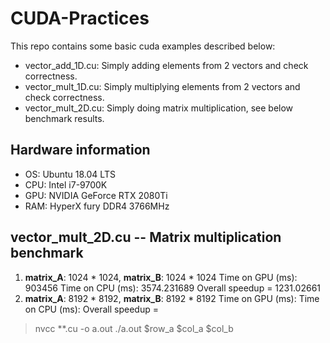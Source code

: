 # CUDA-Practices
This repo contains some basic cuda examples described below:
* vector_add_1D.cu: Simply adding elements from 2 vectors and check correctness.
* vector_mult_1D.cu: Simply multiplying elements from 2 vectors and check correctness.
* vector_mult_2D.cu: Simply doing matrix multiplication, see below benchmark results.
## Hardware information
* OS: Ubuntu 18.04 LTS
* CPU: Intel i7-9700K
* GPU: NVIDIA GeForce RTX 2080Ti
* RAM: HyperX fury DDR4 3766MHz
## vector_mult_2D.cu -- Matrix multiplication benchmark
1. **matrix_A**: 1024 * 1024, **matrix_B**: 1024 * 1024
    Time on GPU (ms): 903456
    Time on CPU (ms): 3574.231689
    Overall speedup = 1231.02661
2. **matrix_A**: 8192 * 8192, **matrix_B**: 8192 * 8192
    Time on GPU (ms):
    Time on CPU (ms):
    Overall speedup =
> nvcc **.cu -o a.out
> ./a.out $row_a $col_a $col_b

